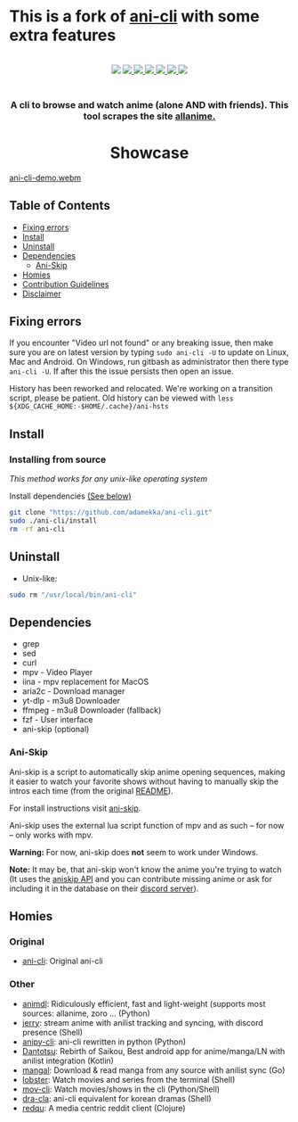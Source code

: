 # This is a fork of [ani-cli](https://github.com/pystardust/ani-cli) with some extra features

<p align=center>
<br>
<a href="http://makeapullrequest.com"><img src="https://img.shields.io/badge/PRs-welcome-brightgreen.svg"></a>
<a href="#Linux"><img src="https://img.shields.io/badge/os-linux-brightgreen">
<a href="#MacOS"><img src="https://img.shields.io/badge/os-mac-brightgreen">
<a href="#Android"><img src="https://img.shields.io/badge/os-android-brightgreen">
<a href="#Windows"><img src="https://img.shields.io/badge/os-windows-yellowgreen">
<a href="#iOS"><img src="https://img.shields.io/badge/os-ios-yellow">
<a href="#Steam-deck"><img src="https://img.shields.io/badge/os-steamdeck-yellow">
</a>
</p>

<h3 align="center">
<br>
A cli to browse and watch anime (alone AND with friends). This tool scrapes the site <a href="https://allanime.to/">allanime.</a>
</h3>
	
<h1 align="center">
	Showcase
</h1>

[ani-cli-demo.webm](https://user-images.githubusercontent.com/44473782/224679247-0856e652-f187-4865-bbcf-5a8e5cf830da.webm)

## Table of Contents

- [Fixing errors](#fixing-errors)
- [Install](#install)
- [Uninstall](#uninstall)
- [Dependencies](#dependencies)
  - [Ani-Skip](#ani-skip)
- [Homies](#homies)
- [Contribution Guidelines](./CONTRIBUTING.md)
- [Disclaimer](./disclaimer.md)

## Fixing errors

If you encounter "Video url not found" or any breaking issue, then make sure you are on latest version by typing
`sudo ani-cli -U` to update on Linux, Mac and Android. On Windows, run gitbash as administrator then there type `ani-cli -U`.
If after this the issue persists then open an issue.

History has been reworked and relocated. We're working on a transition script, please be patient. Old history can be viewed with `less ${XDG_CACHE_HOME:-$HOME/.cache}/ani-hsts`

## Install

### Installing from source

_This method works for any unix-like operating system_

Install dependencies [(See below)](#dependencies)

```sh
git clone "https://github.com/adamekka/ani-cli.git"
sudo ./ani-cli/install
rm -rf ani-cli
```

## Uninstall

- Unix-like:

```sh
sudo rm "/usr/local/bin/ani-cli"
```

## Dependencies

- grep
- sed
- curl
- mpv - Video Player
- iina - mpv replacement for MacOS
- aria2c - Download manager
- yt-dlp - m3u8 Downloader
- ffmpeg - m3u8 Downloader (fallback)
- fzf - User interface
- ani-skip (optional)

### Ani-Skip

Ani-skip is a script to automatically skip anime opening sequences, making it easier to watch your favorite shows without having to manually skip the intros each time (from the original [README](https://github.com/synacktraa/ani-skip/tree/master#a-script-to-automatically-skip-anime-opening-sequences-making-it-easier-to-watch-your-favorite-shows-without-having-to-manually-skip-the-intros-each-time)).

For install instructions visit [ani-skip](https://github.com/synacktraa/ani-skip).

Ani-skip uses the external lua script function of mpv and as such – for now – only works with mpv.

**Warning:** For now, ani-skip does **not** seem to work under Windows.

**Note:** It may be, that ani-skip won't know the anime you're trying to watch (It uses the [aniskip API](https://github.com/lexesjan/typescript-aniskip-extension/tree/main/src/api/aniskip-http-client) and you can contribute missing anime or ask for including it in the database on their [discord server](https://discord.com/invite/UqT55CbrbE)).

## Homies

### Original

- [ani-cli](https://github.com/pystardust/ani-cli): Original ani-cli

### Other

- [animdl](https://github.com/justfoolingaround/animdl): Ridiculously efficient, fast and light-weight (supports most sources: allanime, zoro ... (Python)
- [jerry](https://github.com/justchokingaround/jerry): stream anime with anilist tracking and syncing, with discord presence (Shell)
- [anipy-cli](https://github.com/sdaqo/anipy-cli): ani-cli rewritten in python (Python)
- [Dantotsu](https://github.com/rebelonion/Dantotsu): Rebirth of Saikou, Best android app for anime/manga/LN with anilist integration (Kotlin)
- [mangal](https://github.com/metafates/mangal): Download & read manga from any source with anilist sync (Go)
- [lobster](https://github.com/justchokingaround/lobster): Watch movies and series from the terminal (Shell)
- [mov-cli](https://github.com/mov-cli/mov-cli): Watch movies/shows in the cli (Python/Shell)
- [dra-cla](https://github.com/CoolnsX/dra-cla): ani-cli equivalent for korean dramas (Shell)
- [redqu](https://github.com/port19x/redqu): A media centric reddit client (Clojure)
